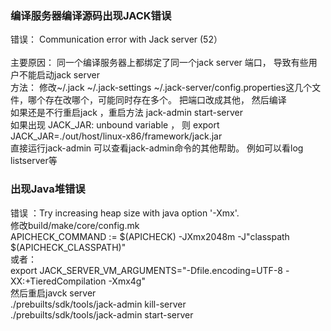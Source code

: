 ### 编译服务器编译源码出现JACK错误
错误： Communication error with Jack server (52）<br><br>
主要原因： 同一个编译服务器上都绑定了同一个jack server 端口， 导致有些用户不能启动jack server<br>
方法： 修改~/.jack  ~/.jack-settings  ~/.jack-server/config.properties这几个文件，哪个存在改哪个，可能同时存在多个。 把端口改成其他， 然后编译<br>
如果还是不行重启jack ，重启方法 jack-admin start-server<br>
如果出现 JACK_JAR: unbound variable ， 则 export JACK_JAR=./out/host/linux-x86/framework/jack.jar<br>
直接运行jack-admin 可以查看jack-admin命令的其他帮助。 例如可以看log listserver等<br>

### 出现Java堆错误
错误  ：Try increasing heap size with java option '-Xmx<size>'. <br>
修改build/make/core/config.mk<br>
APICHECK_COMMAND := $(APICHECK) -JXmx2048m -J"classpath $(APICHECK_CLASSPATH)"<br>
或者：<br>
export JACK_SERVER_VM_ARGUMENTS="-Dfile.encoding=UTF-8 -XX:+TieredCompilation -Xmx4g"<br>
然后重启javck server<br>
./prebuilts/sdk/tools/jack-admin kill-server<br>
./prebuilts/sdk/tools/jack-admin start-server<br>
